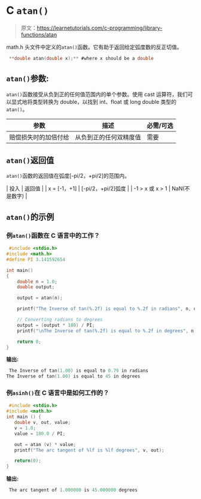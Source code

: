 # C `atan()`

> 原文：<https://learnetutorials.com/c-programming/library-functions/atan>

math.h 头文件中定义的`atan()`函数。它有助于返回给定弧度数的反正切值。

```c
 **double atan(double x);** #where x should be a double 

```

## `atan()`参数:

`atan()`函数接受从负到正的任何值范围内的单个参数。使用 cast 运算符，我们可以显式地将类型转换为 double，以找到 int、float 或 long double 类型的`atan()`。

| 参数 | 描述 | 必需/可选 |
| --- | --- | --- |
| 赔偿损失时的加倍付给 | 从负到正的任何双精度值 | 需要 |

## `atan()`返回值

`atan()`函数的返回值在弧度[-pi/2，+pi/2]的范围内。

| 投入 | 返回值 |
| x = [-1，+1] | [-pi/2，+pi/2]弧度 |
| -1 > x 或 x > 1 | NaN(不是数字) |

## `atan()`的示例

### 例`atan()`函数在 C 语言中的工作？

```c
 #include <stdio.h>
#include <math.h>
#define PI 3.141592654

int main()
{
    double n = 1.0;
    double output;

    output = atan(n);

    printf("The Inverse of tan(%.2f) is equal to %.2f in radians", n, output);

    // Converting radians to degrees
    output = (output * 180) / PI;
    printf("\nThe Inverse of tan(%.2f) is equal to %.2f in degrees", n, output);

    return 0;
} 

```

**输出:**

```c
 The Inverse of tan(1.00) is equal to 0.79 in radians
The Inverse of tan(1.00) is equal to 45 in degrees 
```

### 例`asinh()`在 C 语言中是如何工作的？

```c
 #include <stdio.h>
#include <math.h>
int main () {
   double v, out, value;
   v = 1.0;
   value = 180.0 / PI;

   out = atan (v) * value;
   printf("The arc tangent of %lf is %lf degrees", v, out);

   return(0);
} 

```

**输出:**

```c
 The arc tangent of 1.000000 is 45.000000 degrees 
```